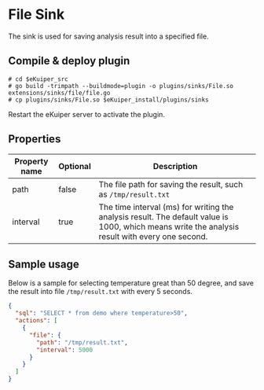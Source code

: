 # File Sink

The sink is used for saving analysis result into a specified file.

## Compile & deploy plugin

```shell
# cd $eKuiper_src
# go build -trimpath --buildmode=plugin -o plugins/sinks/File.so extensions/sinks/file/file.go
# cp plugins/sinks/File.so $eKuiper_install/plugins/sinks
```

Restart the eKuiper server to activate the plugin.

## Properties

| Property name | Optional | Description                                                                                                                                     |
|---------------|----------|-------------------------------------------------------------------------------------------------------------------------------------------------|
| path          | false    | The file path for saving the result, such as `/tmp/result.txt`                                                                                  |
| interval      | true     | The time interval (ms) for writing the analysis result. The default value is 1000, which means write the analysis result with every one second. |

## Sample usage

Below is a sample for selecting temperature great than 50 degree, and save the result into file `/tmp/result.txt` with every 5 seconds.

```json
{
  "sql": "SELECT * from demo where temperature>50",
  "actions": [
    {
      "file": {
        "path": "/tmp/result.txt",
        "interval": 5000
      }
    }
  ]
}
```

